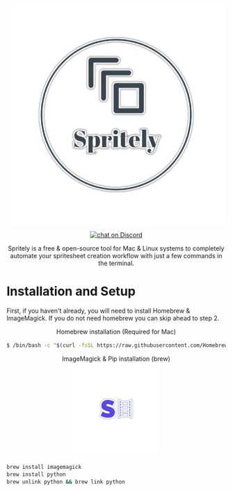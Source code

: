 <p align="center">
    <img src="https://raw.githubusercontent.com/science6uru/Spritely/main/my-image%20(2)%20(1).png" 
    alt = "Logo Image" height= "500" width= "500">
</p>
<p align="center">
    <a href="https://discord.gg/xVtbCuaGfM">
        <img src="https://img.shields.io/discord/419123358698045453?style=for-the-badge&logo=discord"
            alt="chat on Discord"></a>
</p>
<p align="center">
Spritely is a free & open-source tool for Mac & Linux systems to completely automate your spritesheet creation workflow with just a few commands in the terminal.

# Installation and Setup
First, if you haven't already, you will need to install Homebrew & ImageMagick. If you do not need homebrew you can skip ahead to step 2.
<p align="center">
Homebrew installation (Required for Mac)

```sh
$ /bin/bash -c "$(curl -fsSL https://raw.githubusercontent.com/Homebrew/install/HEAD/install.sh)"
```

<p align="center">
ImageMagick & Pip installation (brew)

<p align="center">
    <img src="https://raw.githubusercontent.com/science6uru/Spritely/main/my-image%20(4)%20(1).png" 
    alt = "Logo Image" height= "200" width= "200">

```sh
brew install imagemagick
brew install python
brew unlink python && brew link python
```
